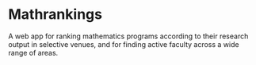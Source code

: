 # Mathrankings
A web app for ranking mathematics programs  according to their research output in selective venues, and for finding active faculty across a wide range of areas.  
